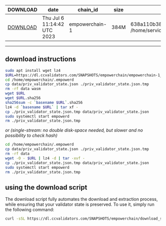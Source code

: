 | DOWNLOAD | date | chain_id | size | checksum |
| -------- | ---- | -------- | ---- | -------- |
| [DOWNLOAD](https://dl.ccvalidators.com/SNAPSHOTS/empowerchain/empowerchain-1_122205.tar.lz4) | Thu Jul  6 11:14:42 UTC 2023 | empowerchain-1 | 384M | 638a110b3845eda34f7a3c4dca03c22bcf83e74c57f62f735bf3bc5de0f9e8b5  /home/service/SNAPSHOTS/empowerchain/empowerchain-1_122205.tar.lz4 |
 
---
## download instructions
 
```sh
sudo apt install wget lz4
$URL=https://dl.ccvalidators.com/SNAPSHOTS/empowerchain/empowerchain-1_122205.tar.lz4
cd /home/empowerchain/.empowerd
cp data/priv_validator_state.json ./priv_validator_state.json.tmp
rm -rf data wasm
wget $URL
wget $URL.sha256
sha256sum -c `basename $URL`.sha256
lz4 -d `basename $URL` | tar xf -
cp ./priv_validator_state.json.tmp data/priv_validator_state.json
sudo systemctl start empowerd
rm ./priv_validator_state.json.tmp
```
*or (single-stream: no double disk-space needed, but slower and no possibility to check hash)*
```sh
cd /home/empowerchain/.empowerd
cp data/priv_validator_state.json ./priv_validator_state.json.tmp
rm -rf data
wget -O - $URL | lz4 -d | tar -xvf -
cp ./priv_validator_state.json.tmp data/priv_validator_state.json
sudo systemctl start empowerd
rm ./priv_validator_state.json.tmp
```
## using the download script
 
The download script fully automates the download and extraction process, while ensuring that your validator state is preserved. To use it, simply run the following command:
 
```sh
curl -sSL https://dl.ccvalidators.com/SNAPSHOTS/empowerchain/download_snapshot.sh | bash
```
